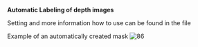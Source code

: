 **Automatic Labeling of depth images**

Setting and more information how to use can be found in the file 

Example of an automatically created mask
![86](https://user-images.githubusercontent.com/75394055/233776118-8900471b-a0d6-4188-a52d-1cda9b4d1b86.jpg)
